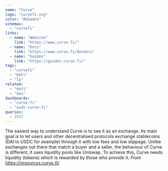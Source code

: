 ```yaml
---
name: "Curve"
logo: "curvefi.svg"
color: "#a5a4ce"
schemas:
  - "curvefi"
links:
  - name: "Website"
    link: "https://www.curve.fi/"
  - name: "Docs"
    link: "https://www.curve.fi/devdocs"
  - name: "Guides"
    link: "https://guides.curve.fi/"
tags:
  - "curvefi"
  - "DeFi"
  - "lp"
related:
  - "defi"
  - "dex"
dashboards:
  - "curve-fi"
  - "usdt-curve-fi"
queries:
  - 2547
---
```


The easiest way to understand Curve is to see it as an exchange. Its main goal is to let users and other decentralised protocols exchange stablecoins (DAI to USDC for example) through it with low fees and low slippage. Unlike exchanges out there that match a buyer and a seller, the behaviour of Curve is different, it uses liquidity pools like Uniswap. To achieve this, Curve needs liquidity (tokens) which is rewarded by those who provide it.
*From https://resources.curve.fi/.*
